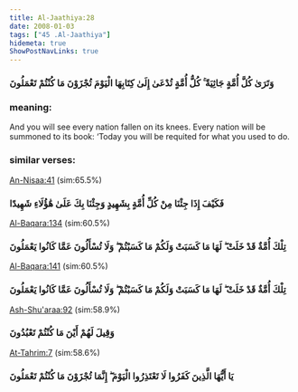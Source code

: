 ```yaml
---
title: Al-Jaathiya:28
date: 2008-01-03
tags: ["45 .Al-Jaathiya"]
hidemeta: true 
ShowPostNavLinks: true 
---
```

### وَتَرَىٰ كُلَّ أُمَّةٍ جَاثِيَةً ۚ كُلُّ أُمَّةٍ تُدْعَىٰ إِلَىٰ كِتَابِهَا الْيَوْمَ تُجْزَوْنَ مَا كُنْتُمْ تَعْمَلُونَ
### meaning: 
And you will see every nation fallen on its knees. Every nation will be summoned to its book: ‘Today you will be requited for what you used to do.
### similar verses: 

[An-Nisaa:41](/4/41) (sim:65.5%)

### فَكَيْفَ إِذَا جِئْنَا مِنْ كُلِّ أُمَّةٍ بِشَهِيدٍ وَجِئْنَا بِكَ عَلَىٰ هَٰؤُلَاءِ شَهِيدًا

[Al-Baqara:134](/2/134) (sim:60.5%)

### تِلْكَ أُمَّةٌ قَدْ خَلَتْ ۖ لَهَا مَا كَسَبَتْ وَلَكُمْ مَا كَسَبْتُمْ ۖ وَلَا تُسْأَلُونَ عَمَّا كَانُوا يَعْمَلُونَ

[Al-Baqara:141](/2/141) (sim:60.5%)

### تِلْكَ أُمَّةٌ قَدْ خَلَتْ ۖ لَهَا مَا كَسَبَتْ وَلَكُمْ مَا كَسَبْتُمْ ۖ وَلَا تُسْأَلُونَ عَمَّا كَانُوا يَعْمَلُونَ

[Ash-Shu'araa:92](/26/92) (sim:58.9%)

### وَقِيلَ لَهُمْ أَيْنَ مَا كُنْتُمْ تَعْبُدُونَ

[At-Tahrim:7](/66/7) (sim:58.6%)

### يَا أَيُّهَا الَّذِينَ كَفَرُوا لَا تَعْتَذِرُوا الْيَوْمَ ۖ إِنَّمَا تُجْزَوْنَ مَا كُنْتُمْ تَعْمَلُونَ
